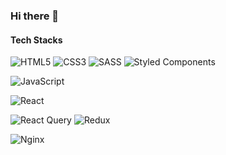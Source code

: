 ### Hi there 👋





#### Tech Stacks
![HTML5](https://img.shields.io/badge/html5-%23E34F26.svg?style=for-the-badge&logo=html5&logoColor=white) ![CSS3](https://img.shields.io/badge/css3-%231572B6.svg?style=for-the-badge&logo=css3&logoColor=white) ![SASS](https://img.shields.io/badge/SASS-hotpink.svg?style=for-the-badge&logo=SASS&logoColor=white) ![Styled Components](https://img.shields.io/badge/styled--components-DB7093?style=for-the-badge&logo=styled-components&logoColor=white)


![JavaScript](https://img.shields.io/badge/javascript-%23323330.svg?style=for-the-badge&logo=javascript&logoColor=%23F7DF1E)


![React](https://img.shields.io/badge/react-%2320232a.svg?style=for-the-badge&logo=react&logoColor=%2361DAFB)
<!-- ![TypeScript](https://img.shields.io/badge/typescript-%23007ACC.svg?style=for-the-badge&logo=typescript&logoColor=white) -->


![React Query](https://img.shields.io/badge/-React%20Query-FF4154?style=for-the-badge&logo=react%20query&logoColor=white)  <img alt="Redux" src="https://img.shields.io/badge/redux--toolkit-%23593d88.svg?style=for-the-badge&logo=redux&logoColor=white"/>  
<!-- <img src="https://img.shields.io/badge/redux saga-999999?style=for-the-badge&logo=REDUX-SAGA&logoColor=black"/> -->


![Nginx](https://img.shields.io/badge/nginx-%23009639.svg?style=for-the-badge&logo=nginx&logoColor=white)



<!-- ![hezelNut00's GitHub stats](https://github-readme-stats.vercel.app/api?username=hezelNut00&show_icons=true&theme=radical) -->

<!-- ![Firebase](https://img.shields.io/badge/Firebase-039BE5?style=for-the-badge&logo=Firebase&logoColor=white)
     ![Firebase](https://img.shields.io/badge/firebase-%23039BE5.svg?style=for-the-badge&logo=firebase)
-->


<!--
**hezelNut00/hezelNut00** is a ✨ _special_ ✨ repository because its `README.md` (this file) appears on your GitHub profile.

Here are some ideas to get you started:

- 🔭 I’m currently working on ...
- 🌱 I’m currently learning ...
- 👯 I’m looking to collaborate on ...
- 🤔 I’m looking for help with ...
- 💬 Ask me about ...
- 📫 How to reach me: ...
- 😄 Pronouns: ...
- ⚡ Fun fact: ...
-->
